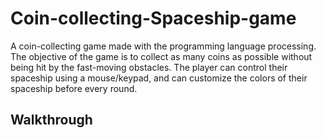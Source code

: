 # Coin-collecting-Spaceship-game
A coin-collecting game made with the programming language processing. The objective of the game is to collect as many coins as possible without being hit by the fast-moving obstacles. The player can control their spaceship using a mouse/keypad, and can customize the colors of their spaceship before every round.

## Walkthrough
